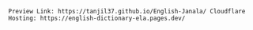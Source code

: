 `Preview Link: https://tanjil37.github.io/English-Janala/
Cloudflare Hosting: https://english-dictionary-ela.pages.dev/`


